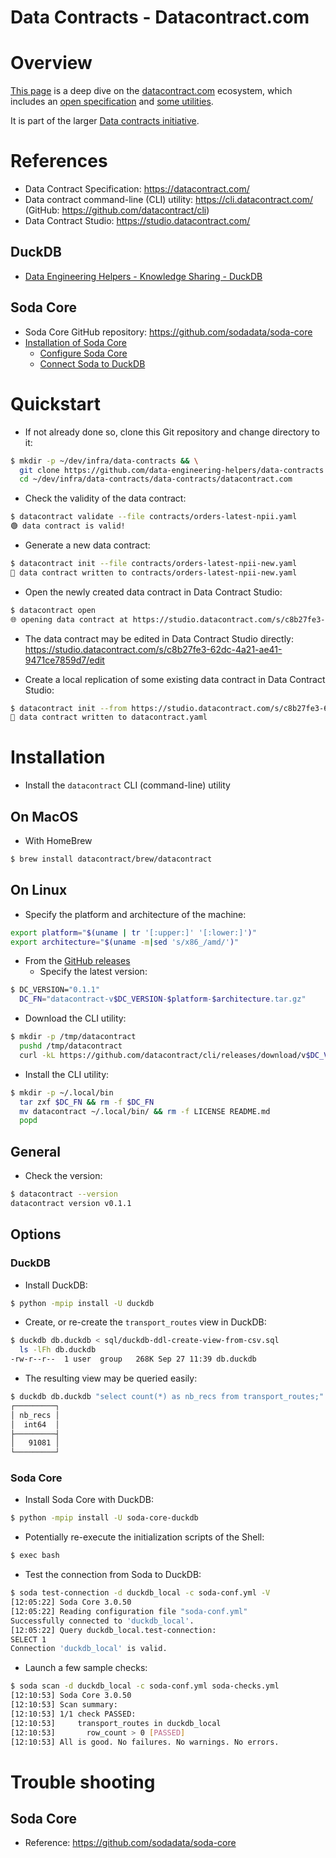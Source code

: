Data Contracts - Datacontract.com
=================================

# Overview
[This page](https://github.com/data-engineering-helpers/data-contracts/blob/main/datacontract.com/README.md)
is a deep dive on the [datacontract.com](https://datacontract.com/) ecosystem,
which includes an
[open specification](https://datacontract.com/) and
[some utilities](https://cli.datacontract.com/).

It is part of the larger
[Data contracts initiative](https://github.com/data-engineering-helpers/data-contracts).

# References
* Data Contract Specification: https://datacontract.com/
* Data contract command-line (CLI) utility:
  https://cli.datacontract.com/ (GitHub: https://github.com/datacontract/cli)
* Data Contract Studio: https://studio.datacontract.com/

## DuckDB
* [Data Engineering Helpers - Knowledge Sharing - DuckDB](https://github.com/data-engineering-helpers/ks-cheat-sheets/blob/main/db/duckdb/README.md)

## Soda Core
* Soda Core GitHub repository: https://github.com/sodadata/soda-core
* [Installation of Soda Core](https://github.com/sodadata/soda-core/blob/main/docs/installation.md)
  + [Configure Soda Core](https://github.com/sodadata/soda-core/blob/main/docs/configuration.md)
  + [Connect Soda to DuckDB](https://docs.soda.io/soda/connect-duckdb.html)

# Quickstart
* If not already done so, clone this Git repository and change directory to it:
```bash
$ mkdir -p ~/dev/infra/data-contracts && \
  git clone https://github.com/data-engineering-helpers/data-contracts.git ~/dev/infra/data-contracts/data-contracts && \
  cd ~/dev/infra/data-contracts/data-contracts/datacontract.com
```

* Check the validity of the data contract:
```bash
$ datacontract validate --file contracts/orders-latest-npii.yaml
🟢 data contract is valid!
```

* Generate a new data contract:
```bash
$ datacontract init --file contracts/orders-latest-npii-new.yaml
📄 data contract written to contracts/orders-latest-npii-new.yaml
```

* Open the newly created data contract in Data Contract Studio:
```bash
$ datacontract open
🌐 opening data contract at https://studio.datacontract.com/s/c8b27fe3-62dc-4a21-ae41-9471ce7859d7
```

* The data contract may be edited in Data Contract Studio directly:
  https://studio.datacontract.com/s/c8b27fe3-62dc-4a21-ae41-9471ce7859d7/edit

* Create a local replication of some existing data contract in
  Data Contract Studio:
```bash
$ datacontract init --from https://studio.datacontract.com/s/c8b27fe3-62dc-4a21-ae41-9471ce7859d7.yaml
📄 data contract written to datacontract.yaml
```

# Installation
* Install the `datacontract` CLI (command-line) utility

## On MacOS
* With HomeBrew
```bash
$ brew install datacontract/brew/datacontract
```

## On Linux
* Specify the platform and architecture of the machine:
```bash
export platform="$(uname | tr '[:upper:]' '[:lower:]')"
export architecture="$(uname -m|sed 's/x86_/amd/')"
```

* From the [GitHub releases](https://github.com/datacontract/cli/releases)
  + Specify the latest version:
```bash
$ DC_VERSION="0.1.1"
  DC_FN="datacontract-v$DC_VERSION-$platform-$architecture.tar.gz"
```
  + Download the CLI utility:
```bash
$ mkdir -p /tmp/datacontract
  pushd /tmp/datacontract
  curl -kL https://github.com/datacontract/cli/releases/download/v$DC_VERSION/$DC_FN -o $DC_FN
```
  + Install the CLI utility:
```bash
$ mkdir -p ~/.local/bin
  tar zxf $DC_FN && rm -f $DC_FN
  mv datacontract ~/.local/bin/ && rm -f LICENSE README.md
  popd
```

## General
* Check the version:
```bash
$ datacontract --version
datacontract version v0.1.1
```

## Options

### DuckDB
* Install DuckDB:
```bash
$ python -mpip install -U duckdb
```

* Create, or re-create the `transport_routes` view in DuckDB:
```bash
$ duckdb db.duckdb < sql/duckdb-ddl-create-view-from-csv.sql
  ls -lFh db.duckdb
-rw-r--r--  1 user  group   268K Sep 27 11:39 db.duckdb
```

* The resulting view may be queried easily:
```bash
$ duckdb db.duckdb "select count(*) as nb_recs from transport_routes;"
┌─────────┐
│ nb_recs │
│  int64  │
├─────────┤
│   91081 │
└─────────┘
```

### Soda Core
* Install Soda Core with DuckDB:
```bash
$ python -mpip install -U soda-core-duckdb
```

* Potentially re-execute the initialization scripts of the Shell:
```bash
$ exec bash
```

* Test the connection from Soda to DuckDB:
```bash
$ soda test-connection -d duckdb_local -c soda-conf.yml -V
[12:05:22] Soda Core 3.0.50
[12:05:22] Reading configuration file "soda-conf.yml"
Successfully connected to 'duckdb_local'.
[12:05:22] Query duckdb_local.test-connection:
SELECT 1
Connection 'duckdb_local' is valid.
```

* Launch a few sample checks:
```bash
$ soda scan -d duckdb_local -c soda-conf.yml soda-checks.yml
[12:10:53] Soda Core 3.0.50
[12:10:53] Scan summary:
[12:10:53] 1/1 check PASSED: 
[12:10:53]     transport_routes in duckdb_local
[12:10:53]       row_count > 0 [PASSED]
[12:10:53] All is good. No failures. No warnings. No errors.
```

# Trouble shooting

## Soda Core
* Reference: https://github.com/sodadata/soda-core
